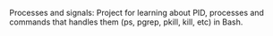 Processes and signals:
Project for learning about PID, processes and commands that handles them (ps, pgrep, pkill, kill, etc) in Bash.
